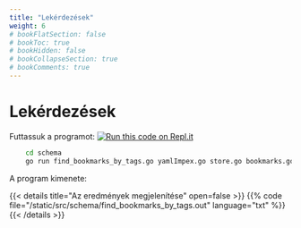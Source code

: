 ```yaml
---
title: "Lekérdezések"
weight: 6
# bookFlatSection: false
# bookToc: true
# bookHidden: false
# bookCollapseSection: true
# bookComments: true
---
```


# Lekérdezések

Futtassuk a programot:
[![Run this code on Repl.it](https://repl.it/badge/github/tombenke/cayley-cookbook-src)](https://repl.it/@tombenke/cayley-cookbook-src#schema/find_bookmarks_by_tags.go)

```bash
    cd schema
    go run find_bookmarks_by_tags.go yamlImpex.go store.go bookmarks.go
```

A program kimenete:

{{< details title="Az eredmények megjelenítése" open=false >}}
{{% code file="/static/src/schema/find_bookmarks_by_tags.out" language="txt" %}}
{{< /details >}}

